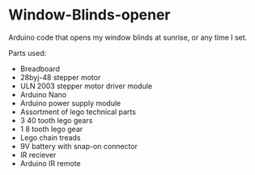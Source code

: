 # Window-Blinds-opener
Arduino code that opens my window blinds at sunrise, or any time I set.


Parts used:

- Breadboard
- 28byj-48 stepper motor
- ULN 2003 stepper motor driver module
- Arduino Nano
- Arduino power supply module
- Assortment of lego technical parts
- 3 40 tooth lego gears
- 1 8 tooth lego gear
- Lego chain treads
- 9V battery with snap-on connector
- IR reciever
- Arduino IR remote
